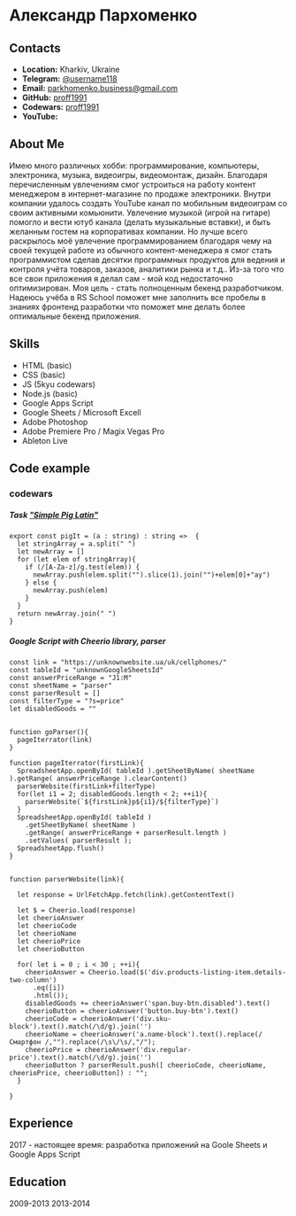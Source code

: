 # Александр Пархоменко

## Contacts
* **Location:** Kharkiv, Ukraine
* **Telegram:** [@username118](https://t.me/username118)
* **Email:** parkhomenko.business@gmail.com
* **GitHub:** [proff1991](https://github.com/proff1991)
* **Codewars:** [proff1991](https://www.codewars.com/users/proff1991)
* **YouTube:** 

## About Me
Имею много различных хобби: программирование, компьютеры, электроника, музыка, видеоигры, видеомонтаж, дизайн. Благодаря перечисленным увлечениям смог устроиться на работу контент менеджером в интернет-магазине по продаже электроники. Внутри компании удалось создать YouTube канал по мобильным видеоиграм со своим активными комьюнити. Увлечение музыкой (игрой на гитаре) помогло и вести ютуб канала (делать музыкальные вставки), и быть желанным гостем на корпоративах компании. Но лучше всего раскрылось моё увлечение программированием благодаря чему на своей текущей работе из обычного контент-менеджера я смог стать программистом сделав десятки программных продуктов для ведения и контроля учёта товаров, заказов, аналитики рынка и т.д.. Из-за того что все свои приложения я делал сам - мой код недостаточно оптимизирован. Моя цель - стать полноценным бекенд разработчиком. Надеюсь учёба в RS School поможет мне заполнить все пробелы в знаниях фронтенд разработки что поможет мне делать более оптимальные бекенд приложения.

## Skills 
* HTML (basic)
* CSS (basic)
* JS (5kyu codewars)
* Node.js (basic)
* Google Apps Script
* Google Sheets / Microsoft Excell 
* Adobe Photoshop 
* Adobe Premiere Pro / Magix Vegas Pro
* Ableton Live

## Code example
### codewars 
##### Task ["Simple Pig Latin"](https://www.codewars.com/kata/520b9d2ad5c005041100000f/typescript) 

```
export const pigIt = (a : string) : string =>  {
  let stringArray = a.split(" ")
  let newArray = []
  for (let elem of stringArray){
    if (/[A-Za-z]/g.test(elem)) {
      newArray.push(elem.split("").slice(1).join("")+elem[0]+"ay")
    } else {
      newArray.push(elem)
    }
  }
  return newArray.join(" ")
}
```

##### Google Script with Cheerio library, parser
```
const link = "https://unknownwebsite.ua/uk/cellphones/"
const tableId = "unknownGoogleSheetsId"
const answerPriceRange = "J1:M"
const sheetName = "parser"
const parserResult = []
const filterType = "?s=price"
let disabledGoods = ""


function goParser(){
  pageIterrator(link)
}

function pageIterrator(firstLink){
  SpreadsheetApp.openById( tableId ).getSheetByName( sheetName ).getRange( answerPriceRange ).clearContent()
  parserWebsite(firstLink+filterType)
  for(let i1 = 2; disabledGoods.length < 2; ++i1){
    parserWebsite(`${firstLink}p${i1}/${filterType}`)
  }
  SpreadsheetApp.openById( tableId )
    .getSheetByName( sheetName )
    .getRange( answerPriceRange + parserResult.length )
    .setValues( parserResult );
  SpreadsheetApp.flush()
}


function parserWebsite(link){

  let response = UrlFetchApp.fetch(link).getContentText()

  let $ = Cheerio.load(response)
  let cheerioAnswer
  let cheerioCode
  let cheerioName
  let cheerioPrice
  let cheerioButton

  for( let i = 0 ; i < 30 ; ++i){
    cheerioAnswer = Cheerio.load($('div.products-listing-item.details-two-column')
      .eq([i])
      .html());
    disabledGoods += cheerioAnswer('span.buy-btn.disabled').text()
    cheerioButton = cheerioAnswer('button.buy-btn').text()
    cheerioCode = cheerioAnswer('div.sku-block').text().match(/\d/g).join('')
    cheerioName = cheerioAnswer('a.name-block').text().replace(/Смартфон /,"").replace(/\s\/\s/,"/");
    cheerioPrice = cheerioAnswer('div.regular-price').text().match(/\d/g).join('')
    cheerioButton ? parserResult.push([ cheerioCode, cheerioName, cheerioPrice, cheerioButton]) : "";
  }
  
}
```

## Experience
2017 - настоящее время: разработка приложений на Goole Sheets и Google Apps Script

## Education
2009-2013
2013-2014 






